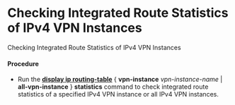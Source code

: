 Checking Integrated Route Statistics of IPv4 VPN Instances
==========================================================

Checking Integrated Route Statistics of IPv4 VPN Instances

#### Procedure

* Run the [**display ip routing-table**](cmdqueryname=display+ip+routing-table+statistics) { **vpn-instance** *vpn-instance-name* | **all-vpn-instance** } **statistics** command to check integrated route statistics of a specified IPv4 VPN instance or all IPv4 VPN instances.